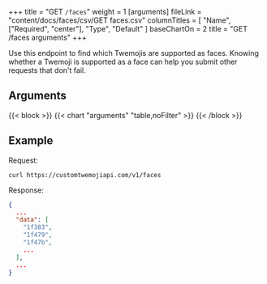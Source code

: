 +++
title = "GET `/faces`"
weight = 1
[arguments]
  fileLink = "content/docs/faces/csv/GET faces.csv"
  columnTitles = [
    "Name",
    ["Required", "center"],
    "Type",
    "Default"
  ]
  baseChartOn = 2
  title = "GET /faces arguments"
+++

Use this endpoint to find which Twemojis are supported as faces. Knowing whether a Twemoji is supported as a face can help you submit other requests that don't fail.

## Arguments

{{< block >}}
  {{< chart "arguments" "table,noFilter" >}}
{{< /block >}}

## Example

Request:

```curl
curl https://customtwemojiapi.com/v1/faces
```

Response:

```json
{
  ...
  "data": [
    "1f383",
    "1f479",
    "1f47b",
    ...
  ],
  ...
}
```
